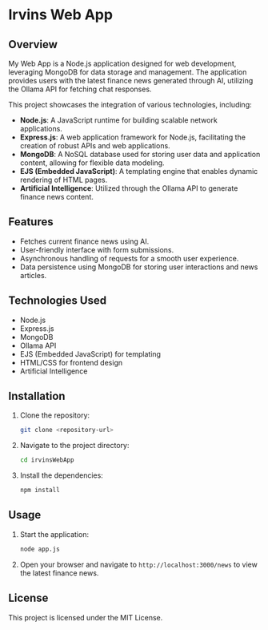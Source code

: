 # Irvins Web App

## Overview
My Web App is a Node.js application designed for web development, leveraging MongoDB for data storage and management. The application provides users with the latest finance news generated through AI, utilizing the Ollama API for fetching chat responses. 

This project showcases the integration of various technologies, including:
- **Node.js**: A JavaScript runtime for building scalable network applications.
- **Express.js**: A web application framework for Node.js, facilitating the creation of robust APIs and web applications.
- **MongoDB**: A NoSQL database used for storing user data and application content, allowing for flexible data modeling.
- **EJS (Embedded JavaScript)**: A templating engine that enables dynamic rendering of HTML pages.
- **Artificial Intelligence**: Utilized through the Ollama API to generate finance news content.

## Features
- Fetches current finance news using AI.
- User-friendly interface with form submissions.
- Asynchronous handling of requests for a smooth user experience.
- Data persistence using MongoDB for storing user interactions and news articles.

## Technologies Used
- Node.js
- Express.js
- MongoDB
- Ollama API
- EJS (Embedded JavaScript) for templating
- HTML/CSS for frontend design
- Artificial Intelligence

## Installation
1. Clone the repository:
   ```bash
   git clone <repository-url>
   ```
2. Navigate to the project directory:
   ```bash
   cd irvinsWebApp
   ```
3. Install the dependencies:
   ```bash
   npm install
   ```

## Usage
1. Start the application:
   ```bash
   node app.js
   ```
2. Open your browser and navigate to `http://localhost:3000/news` to view the latest finance news.

## License
This project is licensed under the MIT License.
